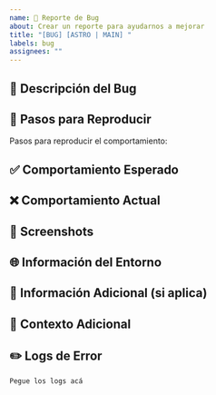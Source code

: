 ```yaml
---
name: 🐛 Reporte de Bug
about: Crear un reporte para ayudarnos a mejorar
title: "[BUG] [ASTRO | MAIN] "
labels: bug
assignees: ""
---
```


<!-- Agregue en el Título/Title para que rama es el BUG: ASTRO | MAIN. La rama MAIN es React -->

## 🐛 Descripción del Bug

<!-- Una descripción clara y concisa de cuál es el bug/error. -->

## 🔄 Pasos para Reproducir

Pasos para reproducir el comportamiento:

<!-- 1. Vaya a '...'
2. Haga clic en '....'
3. Scroll hasta '....'
4. Vea el error en '...' -->

## ✅ Comportamiento Esperado

<!-- Una descripción clara y concisa de lo que esperaba que pasara. -->

## ❌ Comportamiento Actual

<!-- Una descripción clara y concisa de lo que realmente pasó. -->

## 📸 Screenshots

<!-- Si aplica, agregue screenshots para ayudar a explicar su problema. -->

## 🌐 Información del Entorno

<!-- - OS: [ej. Windows 11, macOS Sonoma, Ubuntu 22.04]
- Navegador: [ej. Chrome 120, Firefox 121, Safari 17]
- Versión de Node.js: [ej. 18.17.0]
- Versión del proyecto: [ej. 0.0.1] (este dato lo puede ver en el package.json). -->

## 📱 Información Adicional (si aplica)

<!-- - Dispositivo: [ej. iPhone 15, Samsung Galaxy S23]
- Resolución de pantalla: [ej. 1920x1080] -->

## 🔗 Contexto Adicional

<!-- Agregue cualquier otro contexto sobre el problema aquí. -->

## ✏️ Logs de Error

<!-- Si hay mensajes de error en la consola, inclúyalos aquí: -->

```bash
Pegue los logs acá
```
